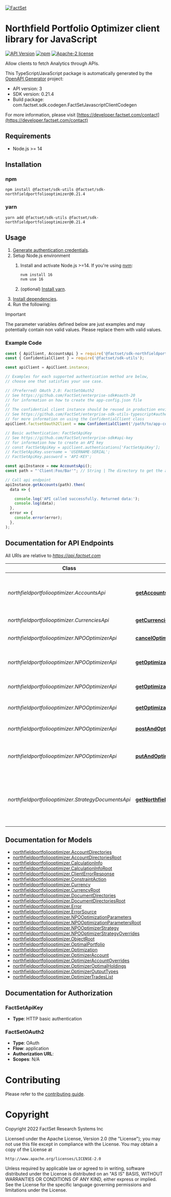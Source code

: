 [![FactSet](https://raw.githubusercontent.com/factset/enterprise-sdk/main/docs/images/factset-logo.svg)](https://www.factset.com)

# Northfield Portfolio Optimizer client library for JavaScript

[![API Version](https://img.shields.io/badge/api-v3-blue)]()
[![npm](https://img.shields.io/npm/v/@factset/sdk-northfieldportfoliooptimizer)](https://www.npmjs.com/package/@factset/sdk-northfieldportfoliooptimizer)
[![Apache-2 license](https://img.shields.io/badge/license-Apache2-brightgreen.svg)](https://www.apache.org/licenses/LICENSE-2.0)

Allow clients to fetch Analytics through APIs.

This TypeScript/JavaScript package is automatically generated by the [OpenAPI Generator](https://openapi-generator.tech) project:

- API version: 3
- SDK version: 0.21.4
- Build package: com.factset.sdk.codegen.FactSetJavascriptClientCodegen

For more information, please visit [https://developer.factset.com/contact](https://developer.factset.com/contact)

## Requirements

* Node.js >= 14

## Installation

### npm

```shell
npm install @factset/sdk-utils @factset/sdk-northfieldportfoliooptimizer@0.21.4
```

### yarn

```shell
yarn add @factset/sdk-utils @factset/sdk-northfieldportfoliooptimizer@0.21.4
```

## Usage

1. [Generate authentication credentials](../../../../README.md#authentication).
2. Setup Node.js environment
   1. Install and activate Node.js >=14. If you're using [nvm](https://github.com/nvm-sh/nvm):

      ```sh
      nvm install 16
      nvm use 16
      ```

   2. (optional) [Install yarn](https://yarnpkg.com/getting-started/install).
3. [Install dependencies](#installation).
4. Run the following:

> [!IMPORTANT]
> The parameter variables defined below are just examples and may potentially contain non valid values. Please replace them with valid values.

### Example Code


```javascript
const { ApiClient, AccountsApi } = require('@factset/sdk-northfieldportfoliooptimizer');
const { ConfidentialClient } = require('@factset/sdk-utils');

const apiClient = ApiClient.instance;

// Examples for each supported authentication method are below,
// choose one that satisfies your use case.

// (Preferred) OAuth 2.0: FactSetOAuth2
// See https://github.com/FactSet/enterprise-sdk#oauth-20
// for information on how to create the app-config.json file
//
// The confidential client instance should be reused in production environments.
// See https://github.com/FactSet/enterprise-sdk-utils-typescript#authentication
// for more information on using the ConfidentialClient class
apiClient.factsetOauth2Client = new ConfidentialClient('/path/to/app-config.json');

// Basic authentication: FactSetApiKey
// See https://github.com/FactSet/enterprise-sdk#api-key
// for information how to create an API key
// const FactSetApiKey = apiClient.authentications['FactSetApiKey'];
// FactSetApiKey.username = 'USERNAME-SERIAL';
// FactSetApiKey.password = 'API-KEY';

const apiInstance = new AccountsApi();
const path = "'Client:Foo/Bar'"; // String | The directory to get the accounts and sub-directories in

// Call api endpoint
apiInstance.getAccounts(path).then(
  data => {

    console.log('API called successfully. Returned data:');
    console.log(data);
  },
  error => {
    console.error(error);
  },
);

```


## Documentation for API Endpoints

All URIs are relative to *https://api.factset.com*

Class | Method | HTTP request | Description
------------ | ------------- | ------------- | -------------
*northfieldportfoliooptimizer.AccountsApi* | [**getAccounts**](docs/AccountsApi.md#getAccounts) | **GET** /analytics/lookups/v3/accounts/{path} | Get accounts and sub-directories in a directory
*northfieldportfoliooptimizer.CurrenciesApi* | [**getCurrencies**](docs/CurrenciesApi.md#getCurrencies) | **GET** /analytics/lookups/v3/currencies | Get currencies
*northfieldportfoliooptimizer.NPOOptimizerApi* | [**cancelOptimizationById**](docs/NPOOptimizerApi.md#cancelOptimizationById) | **DELETE** /analytics/engines/npo/v3/optimizations/{id} | Cancel NPO optimization by id
*northfieldportfoliooptimizer.NPOOptimizerApi* | [**getOptimizationParameters**](docs/NPOOptimizerApi.md#getOptimizationParameters) | **GET** /analytics/engines/npo/v3/optimizations/{id} | Get NPO optimization parameters by id
*northfieldportfoliooptimizer.NPOOptimizerApi* | [**getOptimizationResult**](docs/NPOOptimizerApi.md#getOptimizationResult) | **GET** /analytics/engines/npo/v3/optimizations/{id}/result | Get NPO optimization result by id
*northfieldportfoliooptimizer.NPOOptimizerApi* | [**getOptimizationStatusById**](docs/NPOOptimizerApi.md#getOptimizationStatusById) | **GET** /analytics/engines/npo/v3/optimizations/{id}/status | Get NPO optimization status by id
*northfieldportfoliooptimizer.NPOOptimizerApi* | [**postAndOptimize**](docs/NPOOptimizerApi.md#postAndOptimize) | **POST** /analytics/engines/npo/v3/optimizations | Create and Run NPO optimization
*northfieldportfoliooptimizer.NPOOptimizerApi* | [**putAndOptimize**](docs/NPOOptimizerApi.md#putAndOptimize) | **PUT** /analytics/engines/npo/v3/optimizations/{id} | Create or Update NPO optimization and run it.
*northfieldportfoliooptimizer.StrategyDocumentsApi* | [**getNorthfieldStrategyDocuments**](docs/StrategyDocumentsApi.md#getNorthfieldStrategyDocuments) | **GET** /analytics/engines/npo/v3/strategies/{path} | Get Northfield strategy documents and sub-directories in a directory


## Documentation for Models

 - [northfieldportfoliooptimizer.AccountDirectories](docs/AccountDirectories.md)
 - [northfieldportfoliooptimizer.AccountDirectoriesRoot](docs/AccountDirectoriesRoot.md)
 - [northfieldportfoliooptimizer.CalculationInfo](docs/CalculationInfo.md)
 - [northfieldportfoliooptimizer.CalculationInfoRoot](docs/CalculationInfoRoot.md)
 - [northfieldportfoliooptimizer.ClientErrorResponse](docs/ClientErrorResponse.md)
 - [northfieldportfoliooptimizer.ConstraintAction](docs/ConstraintAction.md)
 - [northfieldportfoliooptimizer.Currency](docs/Currency.md)
 - [northfieldportfoliooptimizer.CurrencyRoot](docs/CurrencyRoot.md)
 - [northfieldportfoliooptimizer.DocumentDirectories](docs/DocumentDirectories.md)
 - [northfieldportfoliooptimizer.DocumentDirectoriesRoot](docs/DocumentDirectoriesRoot.md)
 - [northfieldportfoliooptimizer.Error](docs/Error.md)
 - [northfieldportfoliooptimizer.ErrorSource](docs/ErrorSource.md)
 - [northfieldportfoliooptimizer.NPOOptimizationParameters](docs/NPOOptimizationParameters.md)
 - [northfieldportfoliooptimizer.NPOOptimizationParametersRoot](docs/NPOOptimizationParametersRoot.md)
 - [northfieldportfoliooptimizer.NPOOptimizerStrategy](docs/NPOOptimizerStrategy.md)
 - [northfieldportfoliooptimizer.NPOOptimizerStrategyOverrides](docs/NPOOptimizerStrategyOverrides.md)
 - [northfieldportfoliooptimizer.ObjectRoot](docs/ObjectRoot.md)
 - [northfieldportfoliooptimizer.OptimalPortfolio](docs/OptimalPortfolio.md)
 - [northfieldportfoliooptimizer.Optimization](docs/Optimization.md)
 - [northfieldportfoliooptimizer.OptimizerAccount](docs/OptimizerAccount.md)
 - [northfieldportfoliooptimizer.OptimizerAccountOverrides](docs/OptimizerAccountOverrides.md)
 - [northfieldportfoliooptimizer.OptimizerOptimalHoldings](docs/OptimizerOptimalHoldings.md)
 - [northfieldportfoliooptimizer.OptimizerOutputTypes](docs/OptimizerOutputTypes.md)
 - [northfieldportfoliooptimizer.OptimizerTradesList](docs/OptimizerTradesList.md)


## Documentation for Authorization



### FactSetApiKey

- **Type**: HTTP basic authentication



### FactSetOAuth2


- **Type**: OAuth
- **Flow**: application
- **Authorization URL**: 
- **Scopes**: N/A


# Contributing

Please refer to the [contributing guide](../../../../CONTRIBUTING.md).

# Copyright

Copyright 2022 FactSet Research Systems Inc

Licensed under the Apache License, Version 2.0 (the "License");
you may not use this file except in compliance with the License.
You may obtain a copy of the License at

    http://www.apache.org/licenses/LICENSE-2.0

Unless required by applicable law or agreed to in writing, software
distributed under the License is distributed on an "AS IS" BASIS,
WITHOUT WARRANTIES OR CONDITIONS OF ANY KIND, either express or implied.
See the License for the specific language governing permissions and
limitations under the License.
